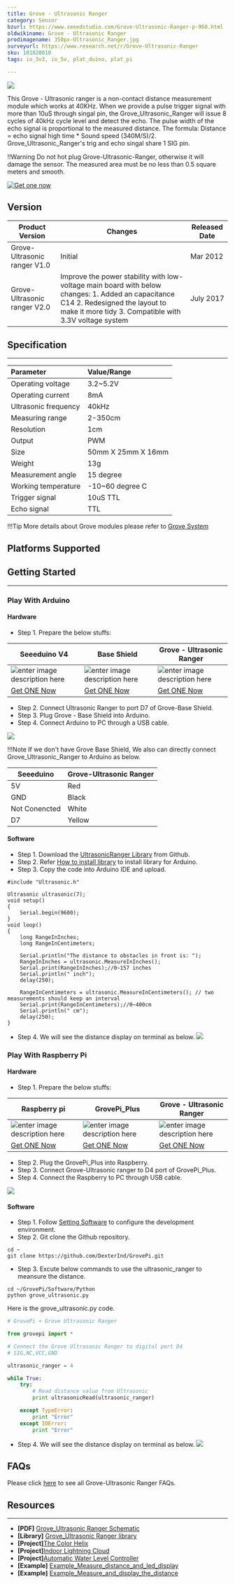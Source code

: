 ```yaml
---
title: Grove - Ultrasonic Ranger
category: Sensor
bzurl: https://www.seeedstudio.com/Grove-Ultrasonic-Ranger-p-960.html
oldwikiname: Grove - Ultrasonic Ranger
prodimagename: 350px-Ultrasonic_Ranger.jpg
surveyurl: https://www.research.net/r/Grove-Ultrasonic-Ranger
sku: 101020010
tags: io_3v3, io_5v, plat_duino, plat_pi

---
```

![](https://github.com/SeeedDocument/Grove_Ultrasonic_Ranger/raw/master/img/Ultrasonic.jpg)

This Grove - Ultrasonic ranger is a non-contact distance measurement module which works at 40KHz. When we provide a pulse trigger signal with more than 10uS through singal pin, the Grove_Ultrasonic_Ranger will issue 8 cycles of 40kHz cycle level and detect the echo. The pulse width of the echo signal is proportional to the measured distance. The formula: Distance = echo signal high time * Sound speed (340M/S)/2. Grove_Ultrasonic_Ranger's trig and echo singal share 1 SIG pin.

!!Warning
	Do not hot plug Grove-Ultrasonic-Ranger, otherwise it will damage the sensor. The measured area must be no less than 0.5 square meters and smooth.

[![Get one now](https://github.com/SeeedDocument/Grove_Ultrasonic_Ranger/raw/master/image/300px-Get_One_Now_Banner.png)](https://www.seeedstudio.com/Grove-Ultrasonic-Ranger-p-960.html)

## Version

| Product Version              | Changes                                                                                                                                                                                    | Released Date |
|------------------------------|--------------------------------------------------------------------------------------------------------------------------------------------------------------------------------------------|---------------|
| Grove-Ultrasonic ranger V1.0 | Initial                                                                                                                                                                                    | Mar 2012      |
| Grove-Ultrasonic ranger V2.0 | Improve the power stability with low-voltage main board with below changes: 1. Added an capacitance C14 2. Redesigned the layout to make it more tidy 3. Compatible with 3.3V voltage system | July 2017     |

## Specification
---
|Parameter|	Value/Range|
|:------|:------------------|
|Operating voltage|	3.2~5.2V|
|Operating current|	8mA|
|Ultrasonic frequency|	40kHz|
|Measuring range|	2-350cm|
|Resolution|	1cm|
|Output|PWM|
|Size|50mm X 25mm X 16mm|
|Weight|13g|
|Measurement angle|15 degree|
|Working temperature|-10~60 degree C|
|Trigger signal|10uS TTL|
|Echo signal|TTL|


!!!Tip
    More details about Grove modules please refer to [Grove System](http://wiki.seeed.cc/Grove_System/)

Platforms Supported
-------------------

## Getting Started
---
### Play With Arduino

#### Hardware

- Step 1. Prepare the below stuffs:

| Seeeduino V4 | Base Shield|  Grove - Ultrasonic Ranger |
|--------------|-------------|-----------------|
|![enter image description here](https://raw.githubusercontent.com/SeeedDocument/Grove_Light_Sensor/master/images/gs_1.jpg)|![enter image description here](https://raw.githubusercontent.com/SeeedDocument/Grove_Light_Sensor/master/images/gs_4.jpg)|![enter image description here](https://github.com/SeeedDocument/Grove_Ultrasonic_Ranger/raw/master/img/Ultrasonic_small.jpg)|
|[Get ONE Now](http://www.seeedstudio.com/Seeeduino-V4.2-p-2517.html)|[Get ONE Now](https://www.seeedstudio.com/Base-Shield-V2-p-1378.html)|[Get ONE Now](https://www.seeedstudio.com/Grove-Ultrasonic-Ranger-p-960.html)|

- Step 2. Connect Ultrasonic Ranger to port D7 of Grove-Base Shield.
- Step 3. Plug Grove - Base Shield into Arduino.
- Step 4. Connect Arduino to PC through a USB cable.

![](https://github.com/SeeedDocument/Grove_Ultrasonic_Ranger/raw/master/img/arduino%20connection.jpg)

!!!Note
If we don't have Grove Base Shield, We also can directly connect Grove_Ultrasonic_Ranger to Arduino as below.

| Seeeduino       | Grove-Ultrasonic Ranger |
|---------------|-------------------------|
| 5V           | Red                     |
| GND           | Black                   |
| Not Conencted | White                   |
| D7            | Yellow                  |

#### Software

- Step 1. Download the  [ UltrasonicRanger Library](https://github.com/Seeed-Studio/Grove_Ultrasonic_Ranger/archive/master.zip)  from Github.
- Step 2. Refer [How to install library](/How_to_Install_an_Arduino_Library/) to install library for Arduino.
- Step 3. Copy the code into Arduino IDE and upload.

```
#include "Ultrasonic.h"

Ultrasonic ultrasonic(7);
void setup()
{
	Serial.begin(9600);
}
void loop()
{
	long RangeInInches;
	long RangeInCentimeters;

	Serial.println("The distance to obstacles in front is: ");
	RangeInInches = ultrasonic.MeasureInInches();
	Serial.print(RangeInInches);//0~157 inches
	Serial.println(" inch");
	delay(250);

	RangeInCentimeters = ultrasonic.MeasureInCentimeters(); // two measurements should keep an interval
	Serial.print(RangeInCentimeters);//0~400cm
	Serial.println(" cm");
	delay(250);
}
```

- Step 4. We will see the distance display on terminal as below.
![](https://github.com/SeeedDocument/Grove_Ultrasonic_Ranger/raw/master/img/SerialPort.png)

### Play With Raspberry Pi

#### Hardware

- Step 1. Prepare the below stuffs:

| Raspberry pi | GrovePi_Plus | Grove - Ultrasonic Ranger |
|--------------|-------------|-----------------|
|![enter image description here](https://github.com/SeeedDocument/Grove_Ultrasonic_Ranger/raw/master/img/rasp.jpg)|![enter image description here](https://github.com/SeeedDocument/Grove_Ultrasonic_Ranger/raw/master/img/Grovepi%2B.jpg)|![enter image description here](https://github.com/SeeedDocument/Grove_Ultrasonic_Ranger/raw/master/img/Ultrasonic_small.jpg)|
|[Get ONE Now](https://www.seeedstudio.com/Raspberry-Pi-3-Model-B-p-2625.html)|[Get ONE Now](https://www.seeedstudio.com/GrovePi%2B-p-2241.html)|[Get ONE Now](https://www.seeedstudio.com/Grove-Ultrasonic-Ranger-p-960.html)|

- Step 2. Plug the GrovePi_Plus into Raspberry.
- Step 3. Connect Grove-Ultrasonic ranger to D4 port of GrovePi_Plus.
- Step 4. Connect the Raspberry to PC through USB cable.

![](https://github.com/SeeedDocument/Grove_Ultrasonic_Ranger/raw/master/img/pi%20connection.jpg)

#### Software

- Step 1. Follow [Setting Software](https://www.dexterindustries.com/GrovePi/get-started-with-the-grovepi/setting-software/) to configure the development environment.
- Step 2. Git clone the Github repository.

```
cd ~
git clone https://github.com/DexterInd/GrovePi.git

```
- Step 3. Excute below commands to use the ultrasonic_ranger to meansure the distance.

```
cd ~/GrovePi/Software/Python
python grove_ultrasonic.py
```

Here is the grove_ultrasonic.py code.

```python
# GrovePi + Grove Ultrasonic Ranger

from grovepi import *

# Connect the Grove Ultrasonic Ranger to digital port D4
# SIG,NC,VCC,GND

ultrasonic_ranger = 4

while True:
    try:
        # Read distance value from Ultrasonic
        print ultrasonicRead(ultrasonic_ranger)

    except TypeError:
        print "Error"
    except IOError:
        print "Error"
```

- Step 4. We will see the distance display on terminal as below.
![](https://raw.githubusercontent.com/SeeedDocument/Grove_Ultrasonic_Ranger/master/image/600px-GrovePi%2B_Ultrasonic_Ranger_Sensor_terminal.jpg)

## FAQs
Please click [here](http://support.seeedstudio.com/knowledgebase/articles/1822222-grove-ultrasonic-ranger-sku-101020010) to see all Grove-Ultrasonic Ranger FAQs. 

## Resources
---
- **[PDF]** [Grove_Ultrasonic Ranger Schematic](https://github.com/SeeedDocument/Grove_Ultrasonic_Ranger/raw/master/res/Grove_Ultrasonic%20Ranger%20Schematic.pdf)
- **[Library]** [Grove_Ultrasonic Ranger library](https://github.com/Seeed-Studio/Grove_Ultrasonic_Ranger/archive/master.zip)
- **[Project]**[The Color Helix](http://www.seeed.cc/project_detail.html?id=138)
- **[Project]**[Indoor Lightning Cloud](http://www.seeed.cc/project_detail.html?id=182)
- **[Project]**[Automatic Water Level Controller](http://www.seeed.cc/project_detail.html?id=241)
- **[Example]** [Example_Measure_distance_and_led_display](https://github.com/SeeedDocument/Grove_Ultrasonic_Ranger/raw/master/res/Example_Measure_distance_and_led_display.zip)
- **[Example]** [Example_Measure_and_display_the_distance](https://github.com/SeeedDocument/Grove_Ultrasonic_Ranger/raw/master/res/Example_Measure_and_display_the_distance.zip)
